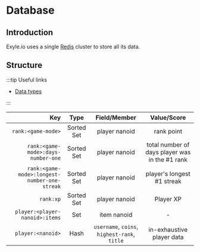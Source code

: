 # Database

## Introduction

Exyle.io uses a single [Redis](https://redis.io) cluster to store all its data.

## Structure

:::tip Useful links

- [Data types](https://redis.io/docs/data-types)

:::

|                                          Key |    Type    |                 Field/Member                 |                  Value/Score                   |
| -------------------------------------------: | :--------: | :------------------------------------------: | :--------------------------------------------: |
|                           `rank:<game-mode>` | Sorted Set |                player nanoid                 |                   rank point                   |
|           `rank:<game-mode>:days-number-one` | Sorted Set |                player nanoid                 | total number of days player was in the #1 rank |
| `rank:<game-mode>:longest-number-one-streak` | Sorted Set |                player nanoid                 |           player's longest #1 streak           |
|                                    `rank:xp` | Sorted Set |                player nanoid                 |                   Player XP                    |
|               `player:<player-nanoid>:items` |    Set     |                 item nanoid                  |                       -                        |
|                            `player:<nanoid>` |    Hash    | `username`, `coins`, `highest-rank`, `title` |           in-exhaustive player data            |
